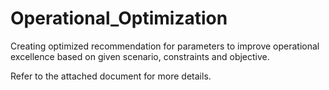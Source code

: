 # Operational_Optimization
Creating optimized recommendation for parameters to improve operational excellence based on given scenario, constraints and objective.

Refer to the attached document for more details.
